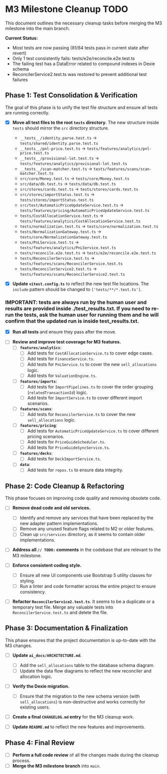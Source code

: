 # M3 Milestone Cleanup TODO

This document outlines the necessary cleanup tasks before merging the M3 milestone into the main branch.

**Current Status:**
- Most tests are now passing (81/84 tests pass in current state after revert)
- Only 1 test consistently fails: tests/e2e/reconcile.e2e.test.ts
- The failing test has a DataError related to compound indexes in Dexie schema
- ReconcilerService2.test.ts was restored to prevent additional test failures

## Phase 1: Test Consolidation & Verification

The goal of this phase is to unify the test file structure and ensure all tests are running correctly.

- [x] **Move all test files to the root `tests` directory.** The new structure inside `tests` should mirror the `src` directory structure.
  - `__tests__/identity.parse.test.ts` -> `tests/shared/identity.parse.test.ts`
  - `__tests__/pnl-price.test.ts` -> `tests/features/analytics/pnl-price.test.ts`
  - `__tests__/provisional-lot.test.ts` -> `tests/features/analytics/provisional-lot.test.ts`
  - `__tests__/scan-matcher.test.ts` -> `tests/features/scans/scan-matcher.test.ts`
  - `src/core/Money.test.ts` -> `tests/core/Money.test.ts`
  - `src/data/db.test.ts` -> `tests/data/db.test.ts`
  - `src/stores/cards.test.ts` -> `tests/stores/cards.test.ts`
  - `src/stores/importStatus.test.ts` -> `tests/stores/importStatus.test.ts`
  - `src/test/AutomaticPriceUpdateService.test.ts` -> `tests/features/pricing/AutomaticPriceUpdateService.test.ts`
  - `tests/CostAllocationService.test.ts` -> `tests/features/analytics/CostAllocationService.test.ts`
  - `tests/normalization.test.ts` -> `tests/core/normalization.test.ts`
  - `tests/NormalizationGateway.test.ts` -> `tests/core/NormalizationGateway.test.ts`
  - `tests/PnLService.test.ts` -> `tests/features/analytics/PnLService.test.ts`
  - `tests/reconcile.e2e.test.ts` -> `tests/e2e/reconcile.e2e.test.ts`
  - `tests/ReconcilerService.test.ts` -> `tests/features/scans/ReconcilerService.test.ts`
  - `tests/ReconcilerService2.test.ts` -> `tests/features/scans/ReconcilerService2.test.ts`

- [x] **Update `vitest.config.ts`** to reflect the new test file locations. The `include` pattern should be changed to `['tests/**/*.test.ts']`.

### IMPORTANT: tests are always run by the human user and results are provided inside ./test_results.txt. If you need to re-run the tests, ask the human user for running them and he will confirm that the updated run is inside test_results.txt.

- [x] **Run all tests** and ensure they pass after the move.
<!-- Test status: 1 test failing - tests/e2e/reconcile.e2e.test.ts (DataError with compound indexes) -->

- [ ] **Review and improve test coverage for M3 features.**
  - [ ] **`features/analytics`**:
    - [ ] Add tests for `CostAllocationService.ts` to cover edge cases.
    - [ ] Add tests for `FinanceService.ts`.
    - [ ] Add tests for `PnLService.ts` to cover the new `sell_allocations` logic.
    - [ ] Add tests for `ValuationEngine.ts`.
  - [ ] **`features/imports`**:
    - [ ] Add tests for `ImportPipelines.ts` to cover the order grouping (`relatedTransactionId`) logic.
    - [ ] Add tests for `ImportService.ts` to cover different import scenarios.
  - [ ] **`features/scans`**:
    - [ ] Add tests for `ReconcilerService.ts` to cover the new `sell_allocations` logic.
  - [ ] **`features/pricing`**:
    - [ ] Add tests for `AutomaticPriceUpdateService.ts` to cover different pricing scenarios.
    - [ ] Add tests for `PriceGuideScheduler.ts`.
    - [ ] Add tests for `PriceGuideSyncService.ts`.
  - [ ] **`features/decks`**:
    - [ ] Add tests for `DeckImportService.ts`.
  - [ ] **`data`**:
    - [ ] Add tests for `repos.ts` to ensure data integrity.

## Phase 2: Code Cleanup & Refactoring

This phase focuses on improving code quality and removing obsolete code.

- [ ] **Remove dead code and old services.**
  - [ ] Identify and remove any services that have been replaced by the new adapter pattern implementations.
  - [ ] Remove any unused feature flags related to M2 or older features.
  - [ ] Clean up `src/services` directory, as it seems to contain older implementations.

- [ ] **Address all `// TODO:` comments** in the codebase that are relevant to the M3 milestone.

- [ ] **Enforce consistent coding style.**
  - [ ] Ensure all new UI components use Bootstrap 5 utility classes for styling.
  - [ ] Run a linter and code formatter across the entire project to ensure consistency.

- [ ] **Refactor `ReconcilerService2.test.ts`**. It seems to be a duplicate or a temporary test file. Merge any valuable tests into `ReconcilerService.test.ts` and delete the file.
<!-- Note: Attempted merge caused test regressions. Needs more careful approach to avoid breaking existing functionality -->

## Phase 3: Documentation & Finalization

This phase ensures that the project documentation is up-to-date with the M3 changes.

- [ ] **Update `ai_docs/ARCHITECTURE.md`**.
  - [ ] Add the `sell_allocations` table to the database schema diagram.
  - [ ] Update the data flow diagrams to reflect the new reconciler and allocation logic.

- [ ] **Verify the Dexie migration.**
  - [ ] Ensure that the migration to the new schema version (with `sell_allocations`) is non-destructive and works correctly for existing users.

- [ ] **Create a final `CHANGELOG.md` entry** for the M3 cleanup work.

- [ ] **Update `README.md`** to reflect the new features and improvements.

## Phase 4: Final Review

- [ ] **Perform a full code review** of all the changes made during the cleanup process.
- [ ] **Merge the M3 milestone branch** into `main`.
